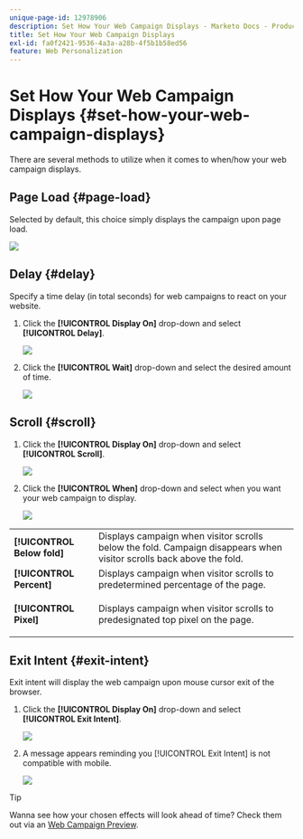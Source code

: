 ```yaml
---
unique-page-id: 12978906
description: Set How Your Web Campaign Displays - Marketo Docs - Product Documentation
title: Set How Your Web Campaign Displays
exl-id: fa0f2421-9536-4a3a-a28b-4f5b1b58ed56
feature: Web Personalization
---
```

# Set How Your Web Campaign Displays {#set-how-your-web-campaign-displays}

There are several methods to utilize when it comes to when/how your web campaign displays.

## Page Load {#page-load}

Selected by default, this choice simply displays the campaign upon page load.

![](assets/pl1.png)

## Delay {#delay}

Specify a time delay (in total seconds) for web campaigns to react on your website.

1. Click the **[!UICONTROL Display On]** drop-down and select **[!UICONTROL Delay]**.

   ![](assets/d1.png)

1. Click the **[!UICONTROL Wait]** drop-down and select the desired amount of time.

   ![](assets/d2.png)

## Scroll {#scroll}

1. Click the **[!UICONTROL Display On]** drop-down and select **[!UICONTROL Scroll]**.

   ![](assets/s1.png)

1. Click the **[!UICONTROL When]** drop-down and select when you want your web campaign to display.

   ![](assets/s2.png)

<table>
 <tbody>
  <tr>
   <td><strong>[!UICONTROL Below fold]</strong></td>
   <td>Displays campaign when visitor scrolls below the fold. Campaign disappears when visitor scrolls back above the fold.</td>
  </tr>
  <tr>
   <td><strong>[!UICONTROL Percent]</strong></td>
   <td>Displays campaign when visitor scrolls to predetermined percentage of the page.</td>
  </tr>
  <tr>
   <td><strong>[!UICONTROL Pixel]</strong></td>
   <td><p>Displays campaign when visitor scrolls to predesignated top pixel on the page.</p></td>
  </tr>
 </tbody>
</table>

## Exit Intent {#exit-intent}

Exit intent will display the web campaign upon mouse cursor exit of the browser.

1. Click the **[!UICONTROL Display On]** drop-down and select **[!UICONTROL Exit Intent]**.

   ![](assets/ei1.png)

1. A message appears reminding you [!UICONTROL Exit Intent] is not compatible with mobile.

   ![](assets/ei2.png)

>[!TIP]
>
>Wanna see how your chosen effects will look ahead of time? Check them out via an [Web Campaign Preview](/help/marketo/product-docs/web-personalization/working-with-web-campaigns/preview-and-test-a-web-campaign.md).
